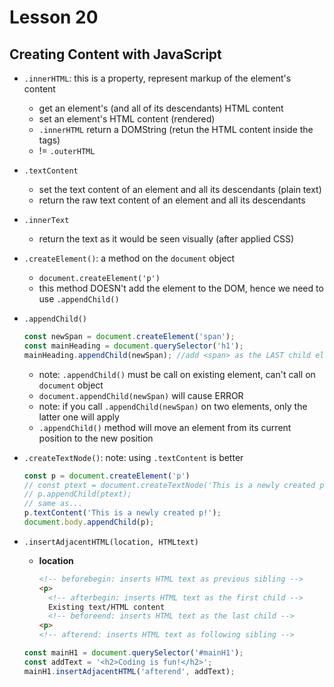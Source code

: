 # Lesson 20
## Creating Content with JavaScript

* `.innerHTML`: this is a property, represent markup of the element's content
  * get an element's (and all of its descendants) HTML content
  * set an element's HTML content (rendered)
  * `.innerHTML` return a DOMString (retun the HTML content inside the tags)
  * != `.outerHTML`

* `.textContent`
  * set the text content of an element and all its descendants (plain text)
  * return the raw text content of an element and all its descendants
  
* `.innerText`
  * return the text as it would be seen visually (after applied CSS)

* `.createElement()`: a method on the `document` object
  * `document.createElement('p')`
  * this method DOESN't add the element to the DOM, hence we need to use `.appendChild()`

* `.appendChild()`
  ```js
  const newSpan = document.createElement('span');
  const mainHeading = document.querySelector('h1');
  mainHeading.appendChild(newSpan); //add <span> as the LAST child element of h1
  ```
  * note: `.appendChild()` must be call on existing element, can't call on `document` object
  * `document.appendChild(newSpan)` will cause ERROR
  * note: if you call `.appendChild(newSpan)` on two elements, only the latter one will apply
  * `.appendChild()` method will move an element from its current position to the new position

* `.createTextNode()`: note: using `.textContent` is better
  ```js
  const p = document.createElement('p')
  // const ptext = document.createTextNode('This is a newly created p!');
  // p.appendChild(ptext);
  // same as...
  p.textContent('This is a newly created p!');
  document.body.appendChild(p);
  ```

* `.insertAdjacentHTML(location, HTMLtext)`
  * **location**
    ```html
    <!-- beforebegin: inserts HTML text as previous sibling -->
    <p>
      <!-- afterbegin: inserts HTML text as the first child -->
      Existing text/HTML content
      <!-- beforeend: inserts HTML text as the last child -->
    <p>
    <!-- afterend: inserts HTML text as following sibling -->
    ```
    
  ```js
  const mainH1 = document.querySelector('#mainH1');
  const addText = '<h2>Coding is fun!</h2>';
  mainH1.insertAdjacentHTML('afterend', addText);
  ```

